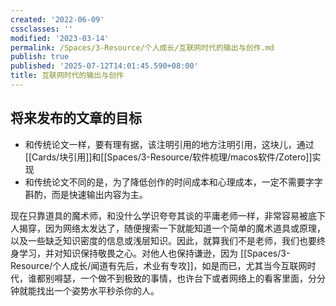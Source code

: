 ```yaml
---
created: '2022-06-09'
cssclasses: ''
modified: '2023-03-14'
permalink: /Spaces/3-Resource/个人成长/互联网时代的输出与创作.md
publish: true
published: '2025-07-12T14:01:45.590+08:00'
title: 互联网时代的输出与创作
---
```

## 将来发布的文章的目标

- 和传统论文一样，要有理有据，该注明引用的地方注明引用，这块儿，通过[[Cards/块引用]]和[[Spaces/3-Resource/软件梳理/macos软件/Zotero]]实现
- 和传统论文不同的是，为了降低创作的时间成本和心理成本，一定不需要字字斟酌，而是快速输出内容为主。

现在只靠道具的魔术师，和没什么学识夸夸其谈的平庸老师一样，非常容易被底下人揭穿，因为网络太发达了，随便搜索一下就能知道一个简单的魔术道具或原理，以及一些缺乏知识密度的信息或浅层知识。因此，就算我们不是老师，我们也要终身学习，并对知识保持敬畏之心。对他人也保持谦逊，因为 [[Spaces/3-Resource/个人成长/闻道有先后，术业有专攻]]，如是而已，尤其当今互联网时代，谁都别嘚瑟，一个做不到极致的事情，也许台下或者网络上的看客里面，分分钟就能找出一个姿势水平秒杀你的人。
